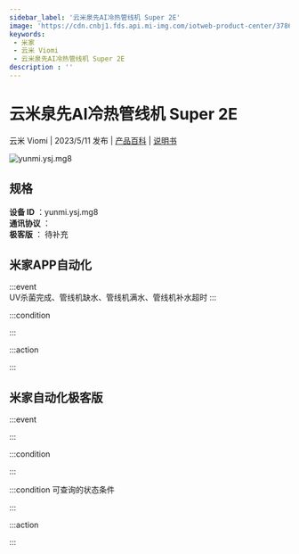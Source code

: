 ```yaml
---
sidebar_label: '云米泉先AI冷热管线机 Super 2E'
image: 'https://cdn.cnbj1.fds.api.mi-img.com/iotweb-product-center/3786e69fbadecf4da6a8cb224700ab8d_1681980192180.png?GalaxyAccessKeyId=AKVGLQWBOVIRQ3XLEW&Expires=9223372036854775807&Signature=gsTEu9hC5CUi3ZJY3IAofFcrg5M='
keywords: 
 - 米家
 - 云米 Viomi
 - 云米泉先AI冷热管线机 Super 2E
description : ''
---
```

# 云米泉先AI冷热管线机 Super 2E

云米 Viomi | 2023/5/11 发布 | [产品百科](https://home.mi.com/webapp/content/baike/product/index.html?model=yunmi.ysj.mg8/) | [说明书](https://home.mi.com/views/introduction.html?model=yunmi.ysj.mg8&region=cn)

![yunmi.ysj.mg8](https://cdn.cnbj1.fds.api.mi-img.com/iotweb-product-center/3786e69fbadecf4da6a8cb224700ab8d_1681980192180.png?GalaxyAccessKeyId=AKVGLQWBOVIRQ3XLEW&Expires=9223372036854775807&Signature=gsTEu9hC5CUi3ZJY3IAofFcrg5M=)

## 规格  
> 
**设备 ID** ：yunmi.ysj.mg8  
**通讯协议** ：  
**极客版**  ： 待补充 


## 米家APP自动化  

:::event  
UV杀菌完成、管线机缺水、管线机满水、管线机补水超时
:::

:::condition  

:::

:::action   

:::

## 米家自动化极客版  

:::event  

:::

:::condition  

:::

:::condition 可查询的状态条件  

:::

:::action  

:::

        
